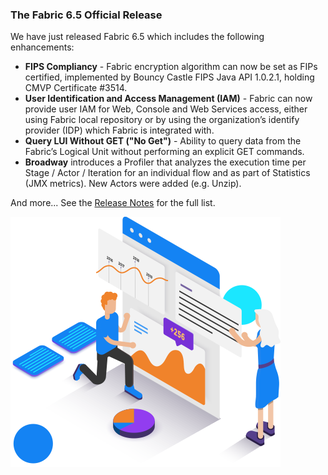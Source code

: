 ### The Fabric 6.5 Official Release

We have just released Fabric 6.5 which includes the following enhancements:

* **FIPS Compliancy** - Fabric encryption algorithm can now be set as FIPs certified, implemented by Bouncy Castle FIPS Java API 1.0.2.1, holding CMVP Certificate #3514.
* **User Identification and Access Management (IAM)** - Fabric can now provide user IAM for Web, Console and Web Services access, either using Fabric local repository or by using the organization’s identify provider (IDP) which Fabric is integrated with.
* **Query LUI Without GET ("No Get")** - Ability to query data from the Fabric’s Logical Unit without performing an explicit GET commands.
* **Broadway** introduces a Profiler that analyzes the execution time per Stage / Actor / Iteration for an individual flow and as part of Statistics (JMX metrics). New Actors were added (e.g. Unzip).

And more... See the [Release Notes](https://support.k2view.com/Academy_6.5/Release_Notes_And_Upgrade/V6.5/Fabric_Release_Notes_V6.5.0.pdf.html) for the full list.

<img src="images/img4.png" alt="image"  />